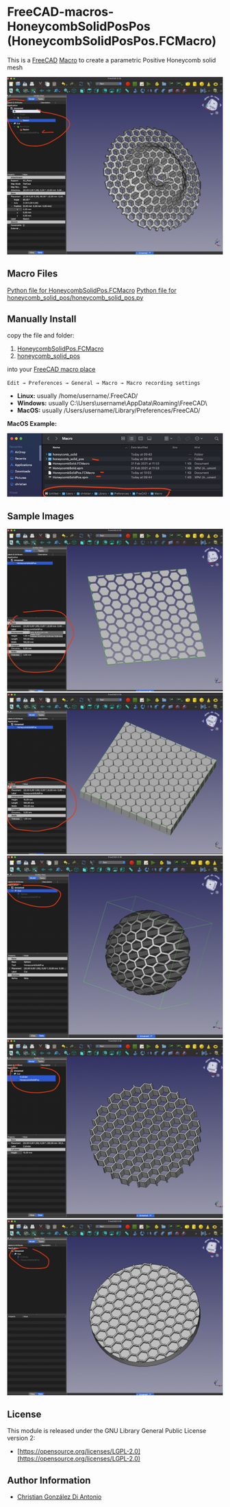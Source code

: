 # FreeCAD-macros-HoneycombSolidPosPos (HoneycombSolidPosPos.FCMacro)

This is a [FreeCAD](https://www.freecadweb.org/) [Macro](https://wiki.freecadweb.org/Macros) to create a parametric Positive Honeycomb solid mesh

![honeycomb-1](images/honeycombpos.png)

## Macro Files

[Python file for HoneycombSolidPos.FCMacro](HoneycombSolidPos.FCMacro)
[Python file for honeycomb_solid_pos/honeycomb_solid_pos.py](honeycomb_solid_pos/honeycomb_solid_pos.py)

## Manually Install

copy the file and folder:

1. [HoneycombSolidPos.FCMacro](HoneycombSolidPos.FCMacro)
2. [honeycomb_solid_pos](honeycomb_solid_pos)

into your [FreeCAD macro place](https://wiki.freecadweb.org/How_to_install_macros)

`Edit → Preferences → General → Macro → Macro recording settings`

* **Linux:** usually /home/username/.FreeCAD/
* **Windows:** usually C:\Users\username\AppData\Roaming\FreeCAD\
* **MacOS:** usually /Users/username/Library/Preferences/FreeCAD/

**MacOS Example:**

![macro-location](images/macro-location.png)

## Sample Images

![honeycomb-1](images/honeycombpos-1.png)
![honeycomb-2](images/honeycombpos-2.png)
![honeycomb-3](images/honeycombpos-3.png)
![honeycomb-4](images/honeycombpos-4.png)
![honeycomb-5](images/honeycombpos-5.png)

## License

This module is released under the GNU Library General Public License version 2:

* [https://opensource.org/licenses/LGPL-2.0](https://opensource.org/licenses/LGPL-2.0)

## Author Information

* [Christian González Di Antonio](https://github.com/christiangda)